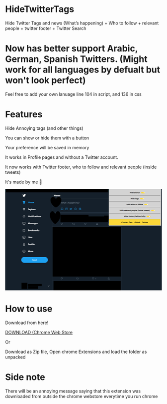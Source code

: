 # HideTwitterTags
Hide Twitter Tags and news (What’s happening) + Who to follow + relevant people + twitter footer + Twitter Search

# Now has better support Arabic, German, Spanish Twitters. (Might work for all languages by defualt but won't look perfect)
Feel free to add your own lanuage line 104 in script, and 136 in css


# Features


Hide Annoying tags (and other things)

You can show or hide them with a button

Your preference will be saved in memory
  
 It works in Profile pages and without a Twitter account.
 
 It now works with Twitter footer, who to follow and relevant people (inside tweets) 

It's made by me 💅


![Screenshot](https://github.com/Sal7one/HideTwitterTags/blob/master/newscreenshot.png?raw=true)

# How to use

Download from here! 

[DOWNLOAD (Chrome Web Store](https://chrome.google.com/webstore/detail/twitter-tags-hider/njfgdkckokikphjhheihclmnjnbchfci)

Or 


Download as Zip file, Open chrome Extensions and load the folder as unpacked 

# Side note

There will be an annoying message saying that this extension was downloaded from outside the chrome webstore everytime you run chrome
